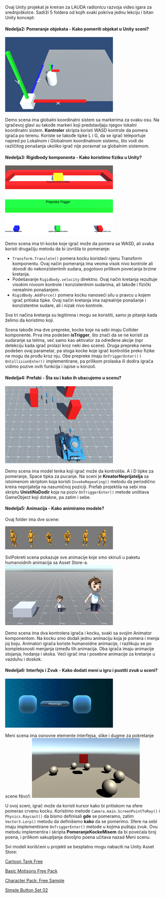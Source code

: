 Ovaj Unity projekat je kreiran za LAUDA radionicu razvoja video igara za srednjoškolce.
Sadrži 5 foldera od kojih svaki pokriva jednu lekciju i bitan Unity koncept:

#### Nedelja2: Pomeranje objekata - Kako pomeriti objekat u Unity sceni?
 ![nedelja2_Image](docs/images/local_vs_global.png)

Demo scena ima globalni koordinatni sistem sa markerima za svaku osu. Na igračevoj glavi su takođe markeri koji predstavljaju njegov lokalni koordinatni sistem.
**Kontroler** skripta koristi WASD kontrole da pomera igrača po terenu. Koriste se takođe tipke L i G, da se igrač teleportuje napred po Lokalnom i Globalnom koordinatnom sistemu, što vodi do različitog ponašanja ukoliko igrač nije poravnat sa globalnim sistemom.

#### Nedelja3: Rigidbody komponenta - Kako koristimo fiziku u Unity?
 ![nedelja3_Image](docs/images/rigidbody.png)

Demo scena ima tri kocke koje igrač može da pomera sa WASD, ali svaka koristi drugačiju metodu da bi izvršila to pomeranje:
* `Transform.Translate()` pomera kocku koristeći njenu Transform komponentu. Ovaj način pomeranja ima veoma visok nivo kontrole ali dovodi do nekonzistentnih sudara, pogotovo prilikom povećanja brzine kretanja.
* Podešavanje `Rigidbody.velocity` direktno. Ovaj način kretanja rezultuje visokim nivoom kontrole i konzistentnim sudarima, ali takođe i fizički nerealnim ponašanjem.
* `RigidBody.AddForce()` pomera kocku nanoseći silu u pravcu u kojem igrač pritiska tipke. Ovaj način kretanja ima najrealnije ponašanje i konzistentne sudare, ali i nizak nivo kontrole.

Sva tri načina kretanja su legitimna i mogu se koristiti, samo je pitanje kada želimo da koristimo koji.

Scena takođe ima dve prepreke, kocke koje na sebi imaju Collider komponente. Prva ima podešen **isTrigger**, što znači da se ne koristi za sudaranje sa telima, već samo kao aktivator za određene akcije (npr detekciju kada igrač prolazi kroz neki deo scene). Druga prepreka nema podešen ovaj parametar, pa stoga kocke koje igrač kontroliše preko fizike ne mogu da prođu kroz nju.
Obe prepreke imaju `OnTriggerEnter()` i `OnCollisionEnter()` implementirane, pa prilikom prolaska ili dodira igrača vidimo pozive ovih funkcija i ispise u konzoli.

#### Nedelja4: Prefabi - Šta su i kako ih ubacujemo u scenu?
 ![nedelja4_Image](docs/images/prefabs.png)

Demo scena ima model tenka koji igrač može da kontroliše. A i D tipke za pomeranje, Space tipka za pucanje.
Na sceni je **KreatorNeprijatelja** sa istoimenom skriptom koja koristi `InvokeRepeating()` metodu da periodično kreira neprijatelja na nasumičnoj poziciji.
Prefab projektila na sebi ima skriptu **UnistiNaDodir** koja na poziv `OnTriggerEnter()` metode uništava GameObject koji dotakne, pa zatim i sebe.

#### Nedelja5: Animacija - Kako animiramo modele?
Ovaj folder ima dve scene:

 ![nedelja5_Image1](docs/images/motion_basics.png)

SviPokreti scena pokazuje sve animacije koje smo skinuli u paketu humanoidnih animacija sa Asset Store-a.
 ![nedelja5_Image2](docs/images/boys.png)

Demo scena ima dva kontrolera igrača i kocku, svaki sa svojim Animator komponentom.
Na kocku smo dodali jednu animaciju koja je pomera i menja joj boju.
Animatori igrača koriste humanoidne animacije, i razlikuju se po kompleksnosti menjanja između tih animacija. Oba igrača imaju animacije stojanja, hodanja i skoka. Veći igrač ima i posebne animacije za kretanje u vazduhu i doskok.

#### Nedelja6: Interfejs i Zvuk - Kako dodati meni u igru i pustiti zvuk u sceni?
 ![nedelja6_Image1](docs/images/ui_menu.png) 

Meni scena ima osnovne elemente interfejsa, slike i dugme za pokretanje scene Nivo1:
 ![nedelja6_Image2](docs/images/level1.png)

U ovoj sceni, igrač može da koristi kursor kako bi pritiskom na sfere pomerao crvenu kocku.
Koristimo metode `Camera.main.ScreenPointToRay()` i `Physics.Raycast()` da bismo definisali **gde** se pomeramo, zatim `Vector3.Lerp()` metodu da definišemo **kako** da se pomerimo. Sfere na sebi imaju implementirane `OnTriggerEnter()` metode u kojima puštaju zvuk. Ovu metodu implementira i skripta **PomeranjeKockeMisem** da bi povećala broj poena, i prilikom sakupljanja dovoljno poena učitava nazad Meni scenu.


Svi modeli korišćeni u projekti se besplatno mogu nabaciti na Unity Asset Store:

[Cartoon Tank Free](https://assetstore.unity.com/packages/3d/vehicles/land/cartoon-tank-free-165189)

[Basic Motisons Free Pack](https://assetstore.unity.com/packages/3d/animations/basic-motions-free-pack-154271)

[Character Pack: Free Sample](https://assetstore.unity.com/packages/3d/characters/humanoids/character-pack-free-sample-79870)

[Simple Button Set 02](https://assetstore.unity.com/packages/2d/gui/icons/simple-button-set-02-184903)

